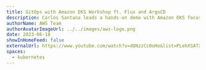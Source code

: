 ```yaml
---
title: GitOps with Amazon EKS Workshop ft. Flux and ArgoCD
description: Carlos Santana leads a hands-on demo with Amazon EKS focusing on GitOps-based code delivery showing both ArgoCD and Flux.
authorName: AWS Team
authorAvatarImageUrl: ../../images/aws-logo.png
date: 2023-06-18
showInHomeFeed: false
externalUrl: https://www.youtube.com/watch?v=dONzzCc0oHo&list=PLehXSATXjcQGIctop3ok3xIMB1cUCPYEK&index=5&ab_channel=ContainersfromtheCouch
spaces:
  - kubernetes
---
```

